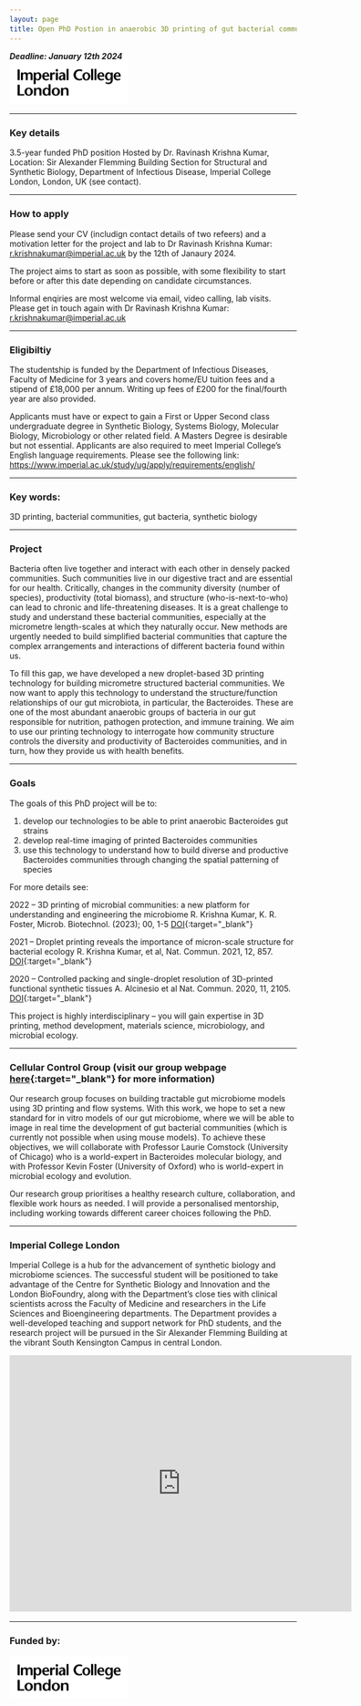 ```yaml
---
layout: page
title: Open PhD Postion in anaerobic 3D printing of gut bacterial communities 
---
```


***Deadline: January 12th 2024***
<br>
<img src ="/assets/images/imperiallogo.svg" width="208.5" height="75.5"> 
***
### Key details
3.5-year funded PhD position 
Hosted by Dr. Ravinash Krishna Kumar, 
Location: Sir Alexander Flemming Building Section for Structural and Synthetic Biology, Department of Infectious Disease, Imperial College London, London, UK (see contact).
***
### How to apply
Please send your CV (includign contact details of two refeers) and a motivation letter for the project and lab to Dr Ravinash Krishna Kumar: <r.krishnakumar@imperial.ac.uk> by the 12th of Janaury 2024. 

The project aims to start as soon as possible, with some flexibility to start before or after this date depending on candidate circumstances.

Informal enqiries are most welcome via email, video calling, lab visits. Please get in touch again with Dr Ravinash Krishna Kumar: <r.krishnakumar@imperial.ac.uk>
***
### Eligibiltiy
The studentship is funded by the Department of Infectious Diseases, Faculty of Medicine for 3 years and covers home/EU tuition fees and a stipend of £18,000 per annum. Writing up fees of £200 for the final/fourth year are also provided. 

Applicants must have or expect to gain a First or Upper Second class undergraduate degree in Synthetic Biology, Systems Biology, Molecular Biology, Microbiology or other related field. A Masters Degree is desirable but not essential. Applicants are also required to meet Imperial College’s English language requirements. Please see the following link:  https://www.imperial.ac.uk/study/ug/apply/requirements/english/
***
### Key words: 
3D printing, bacterial communities, gut bacteria, synthetic biology
***
### Project

Bacteria often live together and interact with each other in densely packed communities. Such communities live in our digestive tract and are essential for our health. Critically, changes in the community diversity (number of species), productivity (total biomass), and structure (who-is-next-to-who) can lead to chronic and life-threatening diseases. It is a great challenge to study and understand these bacterial communities, especially at the micrometre length-scales at which they naturally occur. New methods are urgently needed to build simplified bacterial communities that capture the complex arrangements and interactions of different bacteria found within us.

To fill this gap, we have developed a new droplet-based 3D printing technology for building micrometre structured bacterial communities. We now want to apply this technology to understand the structure/function relationships of our gut microbiota, in particular, the Bacteroides. These are one of the most abundant anaerobic groups of bacteria in our gut responsible for nutrition, pathogen protection, and immune training. We aim to use our printing technology to interrogate how community structure controls the diversity and productivity of Bacteroides communities, and in turn, how they provide us with health benefits. 
***
### Goals

The goals of this PhD project will be to:
1)	develop our technologies to be able to print anaerobic Bacteroides gut strains
2)	develop real-time imaging of printed Bacteroides communities
3)	use this technology to understand how to build diverse and productive Bacteroides communities through changing the spatial patterning of species

For more details see: 

2022 – 3D printing of microbial communities: a new platform for understanding and engineering the microbiome
R. Krishna Kumar, K. R. Foster, Microb. Biotechnol. (2023); 00, 1-5 [DOI](https://doi.org/10.1111/1751-7915.14168){:target="_blank"}

2021 – Droplet printing reveals the importance of micron-scale structure for bacterial ecology
R. Krishna Kumar, et al, Nat. Commun. 2021, 12, 857. [DOI](https://doi.org/10.1038/s41467-021-20996-w){:target="_blank"}

2020 – Controlled packing and single-droplet resolution of 3D-printed functional synthetic tissues
A. Alcinesio et al Nat. Commun. 2020, 11, 2105. [DOI](https://doi.org/10.1038/s41467-020-15953-y){:target="_blank"}

This project is highly interdisciplinary – you will gain expertise in 3D printing, method development, materials science, microbiology, and microbial ecology.
***
### Cellular Control Group (visit our group webpage [here](mpl-group.https://mpl-group.github.io/){:target="_blank"} for more information)

Our research group focuses on building tractable gut microbiome models using 3D printing and flow systems. With this work, we hope to set a new standard for in vitro models of our gut microbiome, where we will be able to image in real time the development of gut bacterial communities (which is currently not possible when using mouse models). To achieve these objectives, we will collaborate with Professor Laurie Comstock (University of Chicago) who is a world-expert in Bacteroides molecular biology, and with Professor Kevin Foster (University of Oxford) who is world-expert in microbial ecology and evolution.

Our research group prioritises a healthy research culture, collaboration, and flexible work hours as needed. I will provide a personalised mentorship, including working towards different career choices following the PhD. 
***
### Imperial College London
Imperial College is a hub for the advancement of synthetic biology and microbiome sciences. The successful student will be positioned to take advantage of the Centre for Synthetic Biology and Innovation and the London BioFoundry, along with the Department’s close ties with clinical scientists across the Faculty of Medicine and researchers in the Life Sciences and Bioengineering departments. The Department provides a well-developed teaching and support network for PhD students, and the research project will be pursued in the Sir Alexander Flemming Building at the vibrant South Kensington Campus in central London.

<iframe src="https://www.google.com/maps/embed?pb=!1m18!1m12!1m3!1d19870.70336834236!2d-0.1971797664784239!3d51.49784171140178!2m3!1f0!2f0!3f0!3m2!1i1024!2i768!4f13.1!3m3!1m2!1s0x4876055ccaed341f%3A0x4327fb85b374d5e3!2sSir%20Alexander%20Fleming%20Building!5e0!3m2!1sen!2suk!4v1699461451581!5m2!1sen!2suk" width="600" height="450" style="border:0;" allowfullscreen="" loading="lazy" referrerpolicy="no-referrer-when-downgrade"></iframe>
<br>



***
### Funded by:
<img src ="/assets/images/imperiallogo.svg" width="208.5" height="75.5"> 